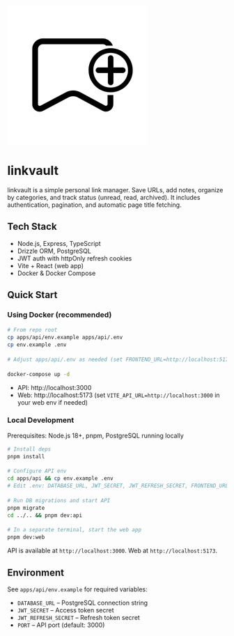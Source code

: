 ![linkvault Logo](./assets/linkvault.png)
# linkvault

linkvault is a simple personal link manager. Save URLs, add notes, organize by categories, and track status (unread, read, archived). It includes authentication, pagination, and automatic page title fetching.

## Tech Stack

- Node.js, Express, TypeScript
- Drizzle ORM, PostgreSQL
- JWT auth with httpOnly refresh cookies
- Vite + React (web app)
- Docker & Docker Compose

## Quick Start

### Using Docker (recommended)

```bash
# From repo root
cp apps/api/env.example apps/api/.env
cp env.example .env

# Adjust apps/api/.env as needed (set FRONTEND_URL=http://localhost:5173)

docker-compose up -d
```

- API: http://localhost:3000
- Web: http://localhost:5173 (set `VITE_API_URL=http://localhost:3000` in your web env if needed)

### Local Development

Prerequisites: Node.js 18+, pnpm, PostgreSQL running locally

```bash
# Install deps
pnpm install

# Configure API env
cd apps/api && cp env.example .env
# Edit .env: DATABASE_URL, JWT_SECRET, JWT_REFRESH_SECRET, FRONTEND_URL=http://localhost:5173

# Run DB migrations and start API
pnpm migrate
cd ../.. && pnpm dev:api

# In a separate terminal, start the web app
pnpm dev:web
```

API is available at `http://localhost:3000`. Web at `http://localhost:5173`.

## Environment

See `apps/api/env.example` for required variables:

- `DATABASE_URL` – PostgreSQL connection string
- `JWT_SECRET` – Access token secret
- `JWT_REFRESH_SECRET` – Refresh token secret
- `PORT` – API port (default: 3000)